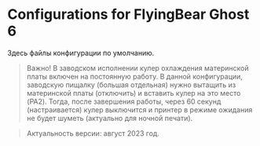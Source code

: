 # Configurations for FlyingBear Ghost 6
Здесь файлы конфигурации по умолчанию. 
> Важно!
> В заводском исполнении кулер охлаждения материнской платы включен на постоянную работу. В данной конфигурации, заводскую пищалку (большая отдельная) нужно вытащить из материнской платы (отключить) и вставить кулер на это место (PA2).
> Тогда, после завершения работы, через 60 секунд (настраивается) кулер выключится и принтер в режиме ожидания не будет шуметь (актуально для ночной печати).

> Актуальность версии: август 2023 год.
